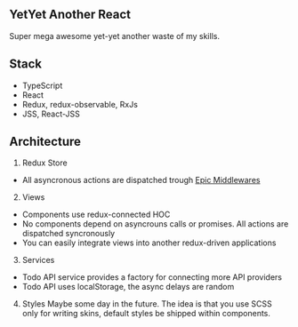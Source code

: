 ## YetYet Another React
Super mega awesome yet-yet another waste of my skills.

## Stack
- TypeScript
- React
- Redux, redux-observable, RxJs
- JSS, React-JSS


## Architecture

1. Redux Store
- All asyncronous actions are dispatched trough [Epic Middlewares](https://redux-observable.js.org/docs/basics/Epics.html)

2. Views
- Components use redux-connected HOC
- No components depend on asyncrouns calls or promises. All actions are dispatched syncronously
- You can easily integrate views into another redux-driven applications

3. Services
- Todo API service provides a factory for connecting more API providers
- Todo API uses localStorage, the async delays are random

4. Styles
Maybe some day in the future. The idea is that you use SCSS only for writing skins, default styles be shipped within components. 



